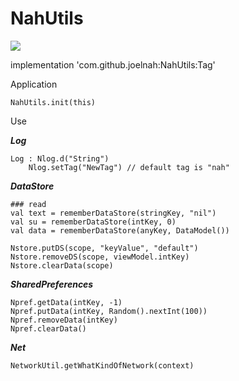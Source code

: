 # NahUtils
[![](https://jitpack.io/v/joelnah/NahUtils.svg)](https://jitpack.io/#joelnah/NahUtils)

implementation 'com.github.joelnah:NahUtils:Tag'

Application

    NahUtils.init(this)

Use

***Log***

	Log : Nlog.d("String")
        Nlog.setTag("NewTag") // default tag is "nah"

***DataStore***
        
    ### read
    val text = rememberDataStore(stringKey, "nil")
    val su = rememberDataStore(intKey, 0)
    val data = rememberDataStore(anyKey, DataModel())

    Nstore.putDS(scope, "keyValue", "default")
    Nstore.removeDS(scope, viewModel.intKey)
    Nstore.clearData(scope)

***SharedPreferences***

    Npref.getData(intKey, -1)
    Npref.putData(intKey, Random().nextInt(100))
    Npref.removeData(intKey)
    Npref.clearData()

***Net***

    NetworkUtil.getWhatKindOfNetwork(context)